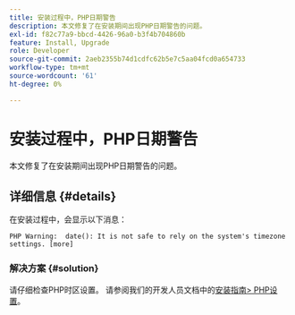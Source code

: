 ```yaml
---
title: 安装过程中，PHP日期警告
description: 本文修复了在安装期间出现PHP日期警告的问题。
exl-id: f82c77a9-bbcd-4426-96a0-b3f4b704860b
feature: Install, Upgrade
role: Developer
source-git-commit: 2aeb2355b74d1cdfc62b5e7c5aa04fcd0a654733
workflow-type: tm+mt
source-wordcount: '61'
ht-degree: 0%

---
```


# 安装过程中，PHP日期警告

本文修复了在安装期间出现PHP日期警告的问题。

## 详细信息 {#details}

在安装过程中，会显示以下消息：

```text
PHP Warning:  date(): It is not safe to rely on the system's timezone settings. [more]
```

### 解决方案 {#solution}

请仔细检查PHP时区设置。 请参阅我们的开发人员文档中的[安装指南> PHP设置](https://experienceleague.adobe.com/zh-hans/docs/commerce-operations/installation-guide/prerequisites/php-settings)。
